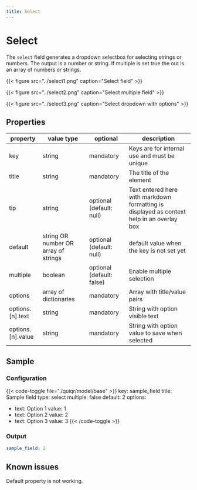 ```yaml
---
title: Select
---
```


# Select

The `select` field generates a dropdown selectbox for selecting strings or
numbers. The output is a number or string. If multiple is set true the out is
an array of numbers or strings.

{{< figure src="../select1.png" caption="Select field" >}}

{{< figure src="../select2.png" caption="Select multiple field" >}}

{{< figure src="../select3.png" caption="Select dropdown with options" >}}

## Properties

| property          | value type                            | optional                  | description                                                                               |
|-------------------|---------------------------------------|---------------------------|-------------------------------------------------------------------------------------------|
| key               | string                                | mandatory                 | Keys are for internal use and must be unique                                              |
| title             | string                                | mandatory                 | The title of the element                                                                  |
| tip               | string                                | optional (default: null)  | Text entered here with markdown formatting is displayed as context help in an overlay box |
| default           | string OR number OR  array of strings | optional (default: null)  | default value when the key is not set yet                                                 |
| multiple          | boolean                               | optional (default: false) | Enable multiple selection                                                                 |
| options           | array of dictionaries                 | mandatory                 | Array with title/value pairs                                                              |
| options.[n].text  | string                                | mandatory                 | String with option visible text                                                           |
| options.[n].value | string                                | mandatory                 | String with option value to save when selected                                            |


## Sample

### Configuration

{{< code-toggle file="./quiqr/model/base" >}}
key: sample_field
title: Sample field
type: select
multiple: false
default: 2
options:
  - text: Option 1
    value: 1
  - text: Option 2
    value: 2
  - text: Option 3
    value: 3
{{< /code-toggle >}}

### Output

```yaml
sample_field: 2
```

## Known issues

Default property is not working.
